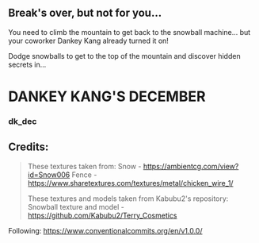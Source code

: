 
## Break's over, but not for you...
You need to climb the mountain to get back to the snowball machine... 
but your coworker Dankey Kang already turned it on!

Dodge snowballs to get to the top of the mountain and discover hidden secrets in...
# **DANKEY KANG'S DECEMBER**
### dk_dec



## Credits:
> These textures taken from:
> Snow - https://ambientcg.com/view?id=Snow006
> Fence - https://www.sharetextures.com/textures/metal/chicken_wire_1/
> 
> These textures and models taken from Kabubu2's repository:
> Snowball texture and model - https://github.com/Kabubu2/Terry_Cosmetics

Following: https://www.conventionalcommits.org/en/v1.0.0/
